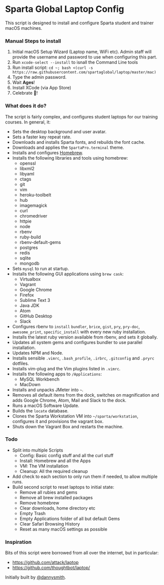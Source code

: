 # Sparta Global Laptop Config

This script is designed to install and configure Sparta student and trainer macOS machines.

### Manual Steps to install

1. Initial macOS Setup Wizard (Laptop name, WiFi etc). Admin staff will provide the username and password to use when configuring this part.
2. Run `xcode-select --install` to isnall the Command Line tools
2. Run install script: `cd ~; bash <(curl -s https://raw.githubusercontent.com/spartaglobal/laptop/master/mac)` 
3. Type the admin password.
4. Wait **Ages**!
5. Install XCode (via App Store)
6. Celebrate 🍻!

### What does it do?

The script is fairly complex, and configures student laptops for our training courses. In general, it:

* Sets the desktop background and user avatar.
* Sets a faster key repeat rate.
* Downloads and installs Sparta fonts, and rebuilds the font cache.
* Downloads and applies the `SpartaPro.terminal` theme.
* Installs and configures [Homebrew](http://brew.sh/).
* Installs the following libraries and tools using homebrew:
    - openssl
    - libxml2
    - libyaml
    - ctags
    - git
    - vim
    - heroku-toolbelt
    - hub
    - imagemagick
    - curl
    - chromedriver
    - httpie
    - node
    - rbenv
    - ruby-build
    - rbenv-default-gems
    - postgres
    - redis
    - sqlite
    - mongodb
* Sets `mysql` to run at startup.
* Installs the following GUI applications using `brew cask`:
    - Virtualbox
    - Vagrant
    - Google Chrome
    - Firefox
    - Sublime Text 3
    - Java JDK
    - Atom
    - GitHub Desktop
    - Slack
* Configures rbenv to `install` `bundler`, `brice`, `gist`, `pry`, `pry-doc`, `awesome_print`, `specific_install` with every new ruby installation.
* Installs the latest ruby version available from rbenv, and sets it globally.
* Updates all system gems and configures bundler to use parallel installation.
* Updates NPM and Node.
* Installs sensible `.vimrc`, `.bash_profile`, `.irbrc`, `.gitconfig` and `.pryrc` dotfiles.
* Installs vim-plug and the Vim plugins listed in `.vimrc`.
* Installs the following apps to `/Applications`:
    - MySQL Workbench
    - MacDown
* Installs and unpacks JMeter into `~`.
* Removes all default items from the dock, switches on magnification and adds Google Chrome, Atom, Mail and Slack to the dock.
* Runs a macOS Software Update.
* Builds the `locate` database.
* Clones the Sparta Workstation VM into `~/sparta/workstation`, configures it and provisions the vagrant box.
* Shuts down the Vagrant Box and restarts the machine.

### Todo

* Split into multiple Scripts
    - Config: Basic config stuff and all the curl stuff
    - Install: Homebrew and all the Apps
    - VM: The VM installation
    - Cleanup: All the required cleanup
* Add check to each section to only run them if needed, to allow multiple runs.
* Build second script to reset laptops to initial state:
    - Remove all rubies and gems
    - Remove all brew installed packages
    - Remove homebrew
    - Clear downloads, home directory etc
    - Empty Trash
    - Empty Applications folder of all but default Gems
    - Clear Safari Browsing History
    - Reset as many macOS settings as possible

### Inspiration

Bits of this script were borrowed from all over the internet, but in particular:
* https://github.com/attack/laptop
* https://github.com/thoughtbot/laptop/

Initially built by [@dannysmith](http://github.com/dannysmith).


